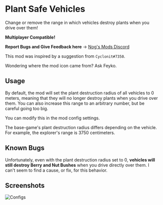 # Plant Safe Vehicles

Change or remove the range in which vehicles destroy plants when you drive over them!

**Multiplayer Compatible!**

**Report Bugs and Give Feedback here** -> [Nog's Mods Discord](https://discord.gg/nakafUdRfj)

This mod was inspired by a suggestion from `Cyclonit#7350`.

Wondering where the mod icon came from? Ask Feyko.

## Usage

By default, the mod will set the plant destruction radius of all vehicles to 0 meters,
meaning that they will no longer destroy plants when you drive over them.
You can also increase this range to an arbitrary number, but be careful going too big.

You can modify this in the mod config settings.

The base-game's plant destruction radius differs depending on the vehicle.
For example, the explorer's range is 3750 centimeters.

## Known Bugs

Unfortunately, even with the plant destruction radius set to 0,
**vehicles will still destroy Berry and Nut Bushes** when you drive directly over them.
I can't seem to find a cause, or fix, for this behavior.

## Screenshots

![Configs](https://i.imgur.com/ry7UtNC.png)

